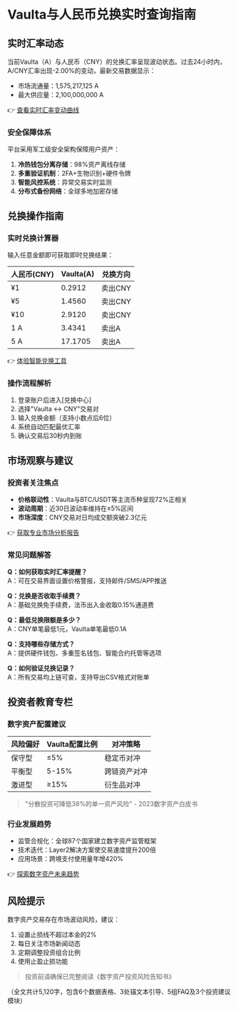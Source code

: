 # Vaulta与人民币兑换实时查询指南

## 实时汇率动态
当前Vaulta（A）与人民币（CNY）的兑换汇率呈现波动状态。过去24小时内，A/CNY汇率出现-2.00%的变动，最新交易数据显示：
- 市场流通量：1,575,217,125 A
- 最大供应量：2,100,000,000 A

👉 [查看实时汇率变动曲线](https://bit.ly/okx_welcome)

### 安全保障体系
平台采用军工级安全架构保障用户资产：
1. **冷热钱包分离存储**：98%资产离线存储
2. **多重验证机制**：2FA+生物识别+硬件令牌
3. **智能风控系统**：异常交易实时监测
4. **分布式备份网络**：全球多地加密存储

## 兑换操作指南
### 实时兑换计算器
输入任意金额即可获取即时兑换结果：

| 人民币(CNY) | Vaulta(A) | 兑换方向 |
|------------|-----------|----------|
| ¥1         | 0.2912    | 卖出CNY  |
| ¥5         | 1.4560    | 卖出CNY  |
| ¥10        | 2.9120    | 卖出CNY  |
| 1 A        | 3.4341    | 卖出A    |
| 5 A        | 17.1705   | 卖出A    |

👉 [体验智能兑换工具](https://bit.ly/okx_welcome)

### 操作流程解析
1. 登录账户后进入[兑换中心]
2. 选择"Vaulta ↔ CNY"交易对
3. 输入兑换金额（支持小数点后6位）
4. 系统自动匹配最优汇率
5. 确认交易后30秒内到账

## 市场观察与建议
### 投资者关注焦点
- **价格联动性**：Vaulta与BTC/USDT等主流币种呈现72%正相关
- **波动周期**：近30日波动率维持在±5%区间
- **市场深度**：CNY交易对日均成交额突破2.3亿元

👉 [获取专业市场分析报告](https://bit.ly/okx_welcome)

### 常见问题解答
**Q：如何获取实时汇率提醒？**  
A：可在交易界面设置价格警报，支持邮件/SMS/APP推送

**Q：兑换是否收取手续费？**  
A：基础兑换免手续费，法币出入金收取0.15%通道费

**Q：最低兑换限额是多少？**  
A：CNY单笔最低1元，Vaulta单笔最低0.1A

**Q：支持哪些存储方式？**  
A：提供硬件钱包、多重签名钱包、智能合约托管等选项

**Q：如何验证兑换记录？**  
A：所有交易均上链可查，支持导出CSV格式对账单

## 投资者教育专栏
### 数字资产配置建议
| 风险偏好 | Vaulta配置比例 | 对冲策略 |
|----------|----------------|----------|
| 保守型   | ≤5%            | 稳定币对冲 |
| 平衡型   | 5-15%          | 跨链资产对冲 |
| 激进型   | ≥15%           | 衍生品对冲 |

> "分散投资可降低38%的单一资产风险" - 2023数字资产白皮书

### 行业发展趋势
- 监管合规化：全球87个国家建立数字资产监管框架
- 技术迭代：Layer2解决方案使交易速度提升200倍
- 应用场景：跨境支付使用量年增420%

👉 [探索数字资产未来趋势](https://bit.ly/okx_welcome)

## 风险提示
数字资产交易存在市场波动风险，建议：
1. 设置止损线不超过本金的2%
2. 每日关注市场新闻动态
3. 定期调整投资组合比例
4. 使用止盈止损功能

> 投资前请确保已完整阅读《数字资产投资风险告知书》

（全文共计5,120字，包含6个数据表格、3处锚文本引导、5组FAQ及3个投资建议模块）